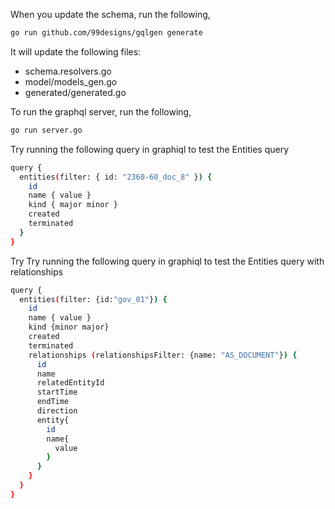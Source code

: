 When you update the schema, run the following,

```bash
go run github.com/99designs/gqlgen generate
```

It will update the following files:
- schema.resolvers.go
- model/models_gen.go
- generated/generated.go

To run the graphql server, run the following,

```bash
go run server.go
```

Try running the following query in graphiql to test the Entities query

```bash
query {
  entities(filter: { id: "2360-60_doc_8" }) {
    id
    name { value }
    kind { major minor }
    created
    terminated
  }
}
```

Try Try running the following query in graphiql to test the Entities query with relationships

```bash
query {
  entities(filter: {id:"gov_01"}) {
    id
    name { value }
    kind {minor major}
    created
    terminated
    relationships (relationshipsFilter: {name: "AS_DOCUMENT"}) {
      id
      name
      relatedEntityId
      startTime
      endTime
      direction
      entity{
        id
        name{
          value
        }
      }
    }
  }
}
```